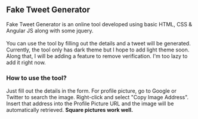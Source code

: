 ## Fake Tweet Generator

Fake Tweet Generator is an online tool developed using basic HTML, CSS & Angular JS along with some jquery.
<br/><br/>
You can use the tool by filling out the details and a tweet will be generated. Currently, the tool only has dark theme but I hope to add light theme soon. Along that, I will be adding a feature to remove verification. I'm too lazy to add it right now.

### How to use the tool?

Just fill out the details in the form. For profile picture, go to Google or Twitter to search the image. Right-click and select "Copy Image Address". Insert that address into the Profile Picture URL and the image will be automatically retrieved. <b>Square pictures work well.</b>